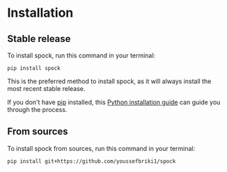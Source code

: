# Installation

## Stable release

To install spock, run this command in your terminal:

```
pip install spock
```

This is the preferred method to install spock, as it will always install the most recent stable release.

If you don't have [pip](https://pip.pypa.io) installed, this [Python installation guide](http://docs.python-guide.org/en/latest/starting/installation/) can guide you through the process.

## From sources

To install spock from sources, run this command in your terminal:

```
pip install git+https://github.com/youssefbriki1/spock
```
